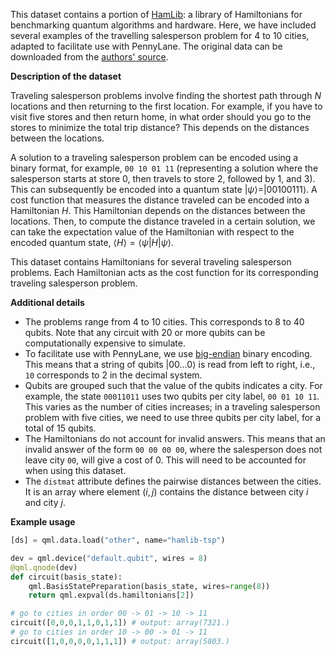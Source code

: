 This dataset contains a portion of [HamLib](https://arxiv.org/abs/2306.13126): a library of Hamiltonians for benchmarking quantum algorithms and hardware.
Here, we have included several examples of the travelling salesperson problem for 4 to 10 cities, adapted to facilitate use with PennyLane.
The original data can be downloaded from the [authors' source](https://portal.nersc.gov/cfs/m888/dcamps/hamlib/discreteoptimization/tsp/).

**Description of the dataset**

Traveling salesperson problems involve finding the shortest path through $N$ locations
and then returning to the first location. 
For example, if you have to visit five stores and then return home,
in what order should you go to the stores to minimize the total trip distance?
This depends on the distances between the locations.

A solution to a traveling salesperson problem can be encoded using a
binary format, for example, `00 10 01 11` (representing a solution where the
salesperson starts at store 0, then travels to store 2, followed by 1, and 3).
This can subsequently be encoded into a quantum state
$|\psi\rangle = |00100111\rangle$. A cost function that measures the distance traveled
can be encoded into a Hamiltonian $H$. This Hamiltonian depends on the distances between the locations.
Then, to compute the distance traveled in a certain solution,
we can take the expectation value of the Hamiltonian with respect to the
encoded quantum state, $\langle H\rangle = \langle \psi | H | \psi \rangle$.

This dataset contains Hamiltonians for several traveling salesperson problems.
Each Hamiltonian acts as the cost function for its corresponding traveling salesperson problem.

**Additional details**

- The problems range from 4 to 10 cities. This corresponds to 8 to 40 qubits. Note that any circuit with 20 or more qubits can be computationally expensive to simulate.
- To facilitate use with PennyLane, we use [big-endian](https://en.wikipedia.org/wiki/Endianness) binary encoding.
  This means that a string of qubits $|00\dots 0\rangle$ is read from left to right,
  i.e., `10` corresponds to 2 in the decimal system.
- Qubits are grouped such that the value of the qubits indicates a city. For example,
  the state `00011011` uses two qubits per city label, `00 01 10 11`. This
  varies as the number of cities increases; in a traveling salesperson problem with five cities, 
  we need to use three qubits per city label,
  for a total of 15 qubits.
- The Hamiltonians do not account for invalid answers. This means that an invalid answer
  of the form `00 00 00 00`, where the salesperson does not leave city `00`, will give
  a cost of 0. This will need to be accounted for when using this dataset.
- The ``distmat`` attribute defines the pairwise distances between the cities. It is an
  array where element $(i,j)$ contains the distance between city $i$ and city $j$.

**Example usage**

```python
[ds] = qml.data.load("other", name="hamlib-tsp")

dev = qml.device("default.qubit", wires = 8)
@qml.qnode(dev)
def circuit(basis_state):
    qml.BasisStatePreparation(basis_state, wires=range(8))
    return qml.expval(ds.hamiltonians[2])

# go to cities in order 00 -> 01 -> 10 -> 11
circuit([0,0,0,1,1,0,1,1]) # output: array(7321.)
# go to cities in order 10 -> 00 -> 01 -> 11
circuit([1,0,0,0,0,1,1,1]) # output: array(5803.)
```
